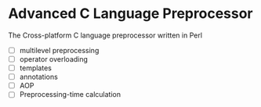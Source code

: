 # Advanced C Language Preprocessor
The Cross-platform C language preprocessor written in Perl

- [ ] multilevel preprocessing
- [ ] operator overloading
- [ ] templates
- [ ] annotations
- [ ] AOP
- [ ] Preprocessing-time calculation
